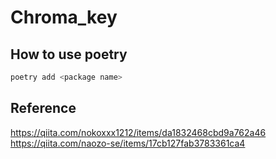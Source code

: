 # Chroma_key

## How to use poetry

```bash
poetry add <package name>
```

## Reference

<https://qiita.com/nokoxxx1212/items/da1832468cbd9a762a46>
<https://qiita.com/naozo-se/items/17cb127fab3783361ca4>
